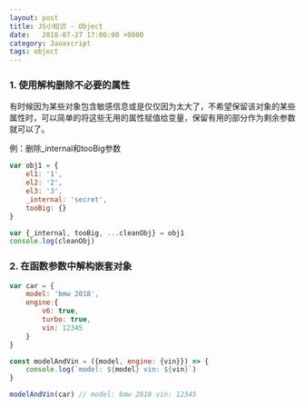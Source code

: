 ```yaml
---
layout: post
title: JS小知识 - Object
date:   2018-07-27 17:06:00 +0800
category: Javascript
tags: object
---
```


### 1. 使用解构删除不必要的属性
有时候因为某些对象包含敏感信息或是仅仅因为太大了，不希望保留该对象的某些属性时，可以简单的将这些无用的属性赋值给变量，保留有用的部分作为剩余参数就可以了。

例：删除_internal和tooBig参数
``` javascript
var obj1 = {
    el1: '1',
    el2: '2',
    el3: '3',
    _internal: 'secret',
    tooBig: {}
}

var {_internal, tooBig, ...cleanObj} = obj1
console.log(cleanObj)
```

### 2. 在函数参数中解构嵌套对象
```javascript
var car = {
    model: 'bmw 2018',
    engine:{
        v6: true,
        turbo: true,
        vin: 12345
    }
}

const modelAndVin = ({model, engine: {vin}}) => {
    console.log(`model: ${model} vin: ${vin}`)
}

modelAndVin(car) // model: bmw 2018 vin: 12345
```
